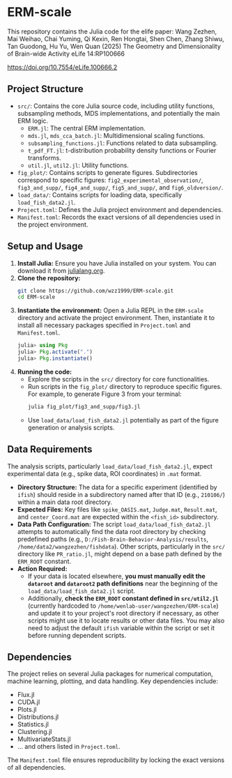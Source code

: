 # ERM-scale

This repository contains the Julia code for the elife paper:
Wang Zezhen, Mai Weihao, Chai Yuming, Qi Kexin, Ren Hongtai, Shen Chen, Zhang Shiwu, Tan Guodong, Hu Yu, Wen Quan (2025) The Geometry and Dimensionality of Brain-wide Activity eLife 14:RP100666

https://doi.org/10.7554/eLife.100666.2

## Project Structure

-   `src/`: Contains the core Julia source code, including utility functions, subsampling methods, MDS implementations, and potentially the main ERM logic.
    -   `ERM.jl`: The central ERM implementation.
    -   `mds.jl`, `mds_cca_batch.jl`: Multidimensional scaling functions.
    -   `subsampling_functions.jl`: Functions related to data subsampling.
    -   `t_pdf_FT.jl`: t-distribution probability density functions or Fourier transforms.
    -   `util.jl`, `util2.jl`: Utility functions.
-   `fig_plot/`: Contains scripts to generate figures. Subdirectories correspond to specific figures: `fig2_experimental_observation/`, `fig3_and_supp/`, `fig4_and_supp/`, `fig5_and_supp/`, and `fig6_oldversion/`.
-   `load_data/`: Contains scripts for loading data, specifically `load_fish_data2.jl`.
-   `Project.toml`: Defines the Julia project environment and dependencies.
-   `Manifest.toml`: Records the exact versions of all dependencies used in the project environment.

## Setup and Usage

1.  **Install Julia:** Ensure you have Julia installed on your system. You can download it from [julialang.org](https://julialang.org/).
2.  **Clone the repository:**
    ```bash
    git clone https://github.com/wzz1999/ERM-scale.git
    cd ERM-scale
    ```
3.  **Instantiate the environment:** Open a Julia REPL in the `ERM-scale` directory and activate the project environment. Then, instantiate it to install all necessary packages specified in `Project.toml` and `Manifest.toml`.
    ```julia
    julia> using Pkg
    julia> Pkg.activate(".")
    julia> Pkg.instantiate()
    ```
4.  **Running the code:**
    -   Explore the scripts in the `src/` directory for core functionalities.
    -   Run scripts in the `fig_plot/` directory to reproduce specific figures. For example, to generate Figure 3 from your terminal:
        ```bash
        julia fig_plot/fig3_and_supp/fig3.jl
        ```
    -   Use `load_data/load_fish_data2.jl` potentially as part of the figure generation or analysis scripts.

## Data Requirements

The analysis scripts, particularly `load_data/load_fish_data2.jl`, expect experimental data (e.g., spike data, ROI coordinates) in `.mat` format.

-   **Directory Structure:** The data for a specific experiment (identified by `ifish`) should reside in a subdirectory named after that ID (e.g., `210106/`) within a main data root directory.
-   **Expected Files:** Key files like `spike_OASIS.mat`, `Judge.mat`, `Result.mat`, and `center_Coord.mat` are expected within the `<fish_id>` subdirectory.
-   **Data Path Configuration:** The script `load_data/load_fish_data2.jl` attempts to automatically find the data root directory by checking predefined paths (e.g., `D:/Fish-Brain-Behavior-Analysis/results`, `/home/data2/wangzezhen/fishdata`). Other scripts, particularly in the `src/` directory like `PR_ratio.jl`, might depend on a base path defined by the `ERM_ROOT` constant.
-   **Action Required:** 
    - If your data is located elsewhere, **you must manually edit the `dataroot` and `dataroot2` path definitions** near the beginning of the `load_data/load_fish_data2.jl` script. 
    - Additionally, **check the `ERM_ROOT` constant defined in `src/util2.jl`** (currently hardcoded to `/home/wenlab-user/wangzezhen/ERM-scale`) and update it to your project's root directory if necessary, as other scripts might use it to locate results or other data files. You may also need to adjust the default `ifish` variable within the script or set it before running dependent scripts.

## Dependencies

The project relies on several Julia packages for numerical computation, machine learning, plotting, and data handling. Key dependencies include:

-   Flux.jl
-   CUDA.jl
-   Plots.jl
-   Distributions.jl
-   Statistics.jl
-   Clustering.jl
-   MultivariateStats.jl
-   ... and others listed in `Project.toml`.

The `Manifest.toml` file ensures reproducibility by locking the exact versions of all dependencies.

